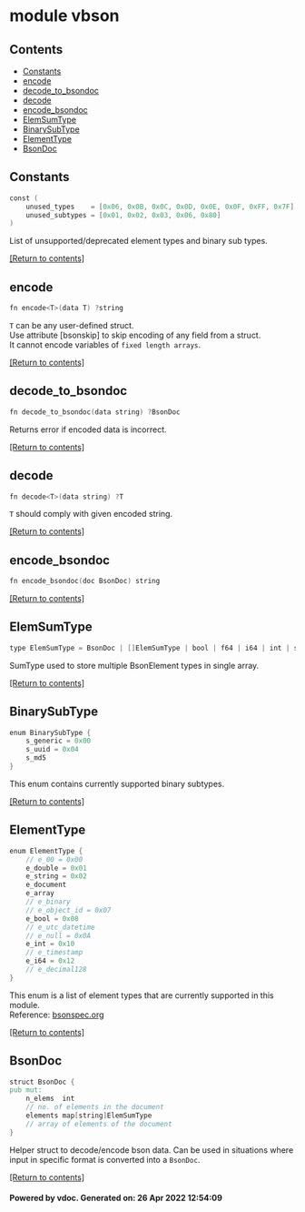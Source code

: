 # module vbson

## Contents
- [Constants](#Constants)
- [encode](#encode)
- [decode_to_bsondoc](#decode_to_bsondoc)
- [decode](#decode)
- [encode_bsondoc](#encode_bsondoc)
- [ElemSumType](#ElemSumType)
- [BinarySubType](#BinarySubType)
- [ElementType](#ElementType)
- [BsonDoc](#BsonDoc)

## Constants
```v
const (
	unused_types    = [0x06, 0x0B, 0x0C, 0x0D, 0x0E, 0x0F, 0xFF, 0x7F]
	unused_subtypes = [0x01, 0x02, 0x03, 0x06, 0x80]
)
```

List of unsupported/deprecated element types and binary sub types.  

[[Return to contents]](#Contents)

## encode
```v
fn encode<T>(data T) ?string
```

`T` can be any user-defined struct.  
Use attribute [bsonskip] to skip encoding of any field from a struct.  
It cannot encode variables of `fixed length arrays`.  

[[Return to contents]](#Contents)

## decode_to_bsondoc
```v
fn decode_to_bsondoc(data string) ?BsonDoc
```

Returns error if encoded data is incorrect.  

[[Return to contents]](#Contents)

## decode
```v
fn decode<T>(data string) ?T
```

`T` should comply with given encoded string.  

[[Return to contents]](#Contents)

## encode_bsondoc
```v
fn encode_bsondoc(doc BsonDoc) string
```


[[Return to contents]](#Contents)

## ElemSumType
```v
type ElemSumType = BsonDoc | []ElemSumType | bool | f64 | i64 | int | string
```

SumType used to store multiple BsonElement types in single array.  

[[Return to contents]](#Contents)

## BinarySubType
```v
enum BinarySubType {
	s_generic = 0x00
	s_uuid = 0x04
	s_md5
}
```

This enum contains currently supported binary subtypes.  

[[Return to contents]](#Contents)

## ElementType
```v
enum ElementType {
	// e_00 = 0x00
	e_double = 0x01
	e_string = 0x02
	e_document
	e_array
	// e_binary
	// e_object_id = 0x07
	e_bool = 0x08
	// e_utc_datetime
	// e_null = 0x0A
	e_int = 0x10
	// e_timestamp
	e_i64 = 0x12
	// e_decimal128
}
```

This enum is a list of element types that are currently supported in this module.  
Reference: [bsonspec.org](https://bsonspec.org/spec.html)

[[Return to contents]](#Contents)

## BsonDoc
```v
struct BsonDoc {
pub mut:
	n_elems  int
	// no. of elements in the document
	elements map[string]ElemSumType
	// array of elements of the document
}
```

Helper struct to decode/encode bson data. Can be used in situations where input
in specific format is converted into a `BsonDoc`.  

[[Return to contents]](#Contents)

#### Powered by vdoc. Generated on: 26 Apr 2022 12:54:09
